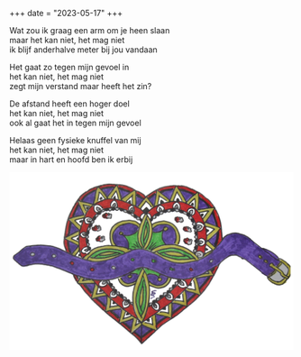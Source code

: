+++
date = "2023-05-17"
+++

Wat zou ik graag een arm om je heen slaan \
maar het kan niet, het mag niet  \
ik blijf anderhalve meter bij jou vandaan

Het gaat zo tegen mijn gevoel in \
het kan niet, het mag niet \
zegt mijn verstand maar heeft het zin?

De afstand heeft een hoger doel \
het kan niet, het mag niet \
ook al gaat het in tegen mijn gevoel

Helaas geen fysieke knuffel van mij \
het kan niet, het mag niet \
maar in hart en hoofd ben ik erbij

![Afscheid](Afscheid.png)
